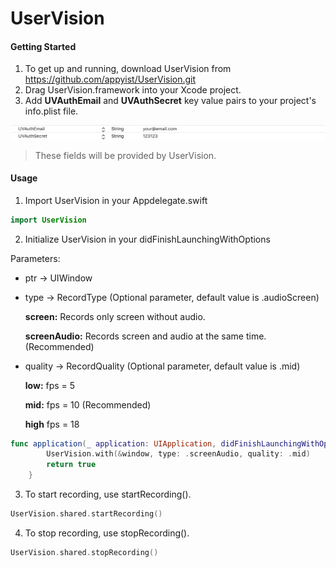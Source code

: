 # UserVision

#### Getting Started

1. To get up and running, download UserVision from https://github.com/appyist/UserVision.git
2. Drag UserVision.framework into your Xcode project.
3. Add **UVAuthEmail** and **UVAuthSecret** key value pairs to your project's info.plist file.

![credentials_screenshot](Resources/credentials_screenshot.png)

> These fields will be provided by UserVision.



#### Usage

1. Import UserVision in your Appdelegate.swift

```swift
import UserVision
```

2. Initialize UserVision in your didFinishLaunchingWithOptions

Parameters:

- ptr -> UIWindow

- type -> RecordType (Optional parameter, default value is .audioScreen)

  **screen:** Records only screen without audio.

  **screenAudio:** Records screen and audio at the same time. (Recommended)

- quality -> RecordQuality (Optional parameter, default value is .mid)

  **low:** fps = 5

  **mid:** fps = 10 (Recommended)

  **high** fps = 18

```swift
func application(_ application: UIApplication, didFinishLaunchingWithOptions launchOptions: [UIApplicationLaunchOptionsKey: Any]?) -> Bool {
        UserVision.with(&window, type: .screenAudio, quality: .mid)
        return true
    }
```

3. To start recording, use startRecording().

```swift
UserVision.shared.startRecording()
```

4. To stop recording, use stopRecording().

```swift
UserVision.shared.stopRecording()
```
